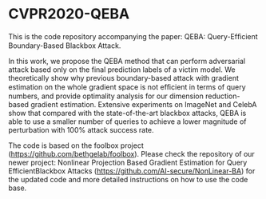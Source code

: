 # CVPR2020-QEBA
This is the code repository accompanying the paper: QEBA: Query-Efﬁcient Boundary-Based Blackbox Attack.

In this work, we propose the QEBA method that can perform adversarial attack based only on the final prediction labels of a victim model. 
We theoretically show why previous boundary-based attack with gradient estimation on the whole gradient space is not efﬁcient in terms of query numbers, and provide optimality analysis for our dimension reduction-based gradient estimation. Extensive experiments on ImageNet and CelebA show that compared with the state-of-the-art blackbox attacks, QEBA is able to use a smaller number of queries to achieve a lower magnitude of perturbation with 100% attack success rate.

The code is based on the foolbox project (https://github.com/bethgelab/foolbox).
Please check the repository of our newer project: Nonlinear Projection Based Gradient Estimation for Query EfficientBlackbox Attacks (https://github.com/AI-secure/NonLinear-BA) for the updated code and more detailed instructions on how to use the code base.
